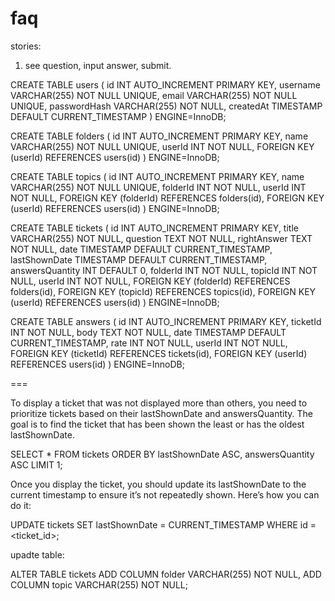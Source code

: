 # faq

stories:

1. see question, input answer, submit.


CREATE TABLE users (
  id INT AUTO_INCREMENT PRIMARY KEY,
  username VARCHAR(255) NOT NULL UNIQUE,
  email VARCHAR(255) NOT NULL UNIQUE,
  passwordHash VARCHAR(255) NOT NULL,
  createdAt TIMESTAMP DEFAULT CURRENT_TIMESTAMP
) ENGINE=InnoDB;

CREATE TABLE folders (
  id INT AUTO_INCREMENT PRIMARY KEY,
  name VARCHAR(255) NOT NULL UNIQUE,
  userId INT NOT NULL,
  FOREIGN KEY (userId) REFERENCES users(id)
) ENGINE=InnoDB;

CREATE TABLE topics (
  id INT AUTO_INCREMENT PRIMARY KEY,
  name VARCHAR(255) NOT NULL UNIQUE,
  folderId INT NOT NULL,
  userId INT NOT NULL,
  FOREIGN KEY (folderId) REFERENCES folders(id),
  FOREIGN KEY (userId) REFERENCES users(id)
) ENGINE=InnoDB;

CREATE TABLE tickets (
  id INT AUTO_INCREMENT PRIMARY KEY,
  title VARCHAR(255) NOT NULL,
  question TEXT NOT NULL,
  rightAnswer TEXT NOT NULL,
  date TIMESTAMP DEFAULT CURRENT_TIMESTAMP,
  lastShownDate TIMESTAMP DEFAULT CURRENT_TIMESTAMP,
  answersQuantity INT DEFAULT 0,
  folderId INT NOT NULL,
  topicId INT NOT NULL,
  userId INT NOT NULL,
  FOREIGN KEY (folderId) REFERENCES folders(id),
  FOREIGN KEY (topicId) REFERENCES topics(id),
  FOREIGN KEY (userId) REFERENCES users(id)
) ENGINE=InnoDB;

CREATE TABLE answers (
  id INT AUTO_INCREMENT PRIMARY KEY,
  ticketId INT NOT NULL,
  body TEXT NOT NULL,
  date TIMESTAMP DEFAULT CURRENT_TIMESTAMP,
  rate INT NOT NULL,
  userId INT NOT NULL,
  FOREIGN KEY (ticketId) REFERENCES tickets(id),
  FOREIGN KEY (userId) REFERENCES users(id)
) ENGINE=InnoDB;


===

To display a ticket that was not displayed more than others, you need to prioritize tickets based on their lastShownDate and answersQuantity. The goal is to find the ticket that has been shown the least or has the oldest lastShownDate.

SELECT *
FROM tickets
ORDER BY lastShownDate ASC, answersQuantity ASC
LIMIT 1;

Once you display the ticket, you should update its lastShownDate to the current timestamp to ensure it’s not repeatedly shown. Here’s how you can do it:

UPDATE tickets
SET lastShownDate = CURRENT_TIMESTAMP
WHERE id = <ticket_id>;

upadte table:

ALTER TABLE tickets
ADD COLUMN folder VARCHAR(255) NOT NULL,
ADD COLUMN topic VARCHAR(255) NOT NULL;




